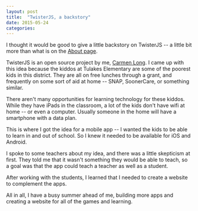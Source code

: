 ```yaml
---
layout: post
title:  "TwisterJS, a backstory"
date: 2015-05-24
categories:
---
```


I thought it would be good to give a little backstory on TwisterJS -- a little bit more than what is on the [About page](http://twisterjs.github.io/about/).

TwisterJS is an open source project by me, [Carmen Long](http://www.twitter.com/carmalou). I came up with this idea because the kiddos at Tulakes Elementary are some of the poorest kids in this district. They are all on free lunches through a grant, and frequently on some sort of aid at home -- SNAP, SoonerCare, or something similar.

There aren't many opportunities for learning technology for these kiddos. While they have iPads in the classroom, a lot of the kids don't have wifi at home -- or even a computer. Usually someone in the home will have a smartphone with a data plan.

This is where I got the idea for a mobile app -- I wanted the kids to be able to learn in and out of school. So I knew it needed to be available for iOS and Android.

I spoke to some teachers about my idea, and there was a little skepticism at first. They told me that it wasn't something they would be able to teach, so a goal was that the app could teach a teacher as well as a student.

After working with the students, I learned that I needed to create a website to complement the apps.

All in all, I have a busy summer ahead of me, building more apps and creating a website for all of the games and learning.
